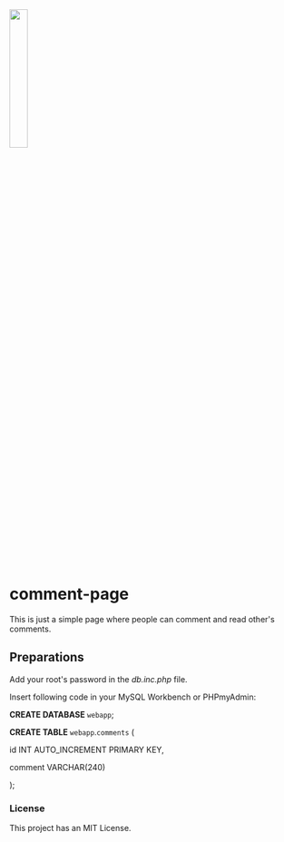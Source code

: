 <img width="25%" height="25%" src="https://cdn0.iconfinder.com/data/icons/social-messaging-ui-color-shapes/128/chat-circle-blue-512.png"/>

# comment-page
This is just a simple page where people can comment and read other's comments.


## Preparations

Add your root's password in the _db.inc.php_ file.

Insert following code in your MySQL Workbench or PHPmyAdmin:

**CREATE DATABASE** ``webapp``;

**CREATE TABLE** ``webapp``.``comments`` (

  id INT AUTO_INCREMENT PRIMARY KEY,
  
  comment VARCHAR(240)
  
);


### License

This project has an MIT License.
